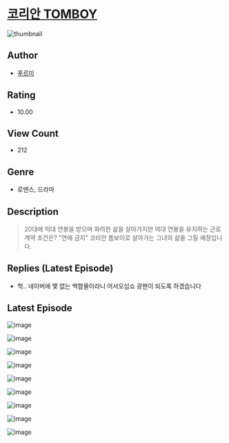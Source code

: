 # [코리안 TOMBOY](https://comic.naver.com/challenge/list?titleId=811367)
![thumbnail](https://image-comic.pstatic.net/user_contents_data/challenge_comic/2023/05/25/361043/upload_3689345516260571189_480x623.jpeg)

## Author
- [푸르미](https://comic.naver.com/artistTitle?id=361043)

## Rating
- 10.00

## View Count
- 212

## Genre
- 로맨스, 드라마

## Description
> 20대에 억대 연봉을 받으며 화려한 삶을 살아가지만 억대 연봉을 유지하는 근로 계약 조건은? "연애 금지" 코리안 톰보이로 살아가는 그녀의 삶을 그릴 예정입니다.

## Replies (Latest Episode)
- 헉.. 네이버에 몇 없는 백합물이라니 어서오십쇼 광팬이 되도록 하겠습니다

## Latest Episode
![image](https://image-comic.pstatic.net/user_contents_data/challenge_comic/2023/05/25/361043/upload_7293632610234020918.jpeg)

![image](https://image-comic.pstatic.net/user_contents_data/challenge_comic/2023/05/25/361043/upload_4051050779148170035.jpeg)

![image](https://image-comic.pstatic.net/user_contents_data/challenge_comic/2023/05/25/361043/upload_3977018641863762486.jpeg)

![image](https://image-comic.pstatic.net/user_contents_data/challenge_comic/2023/05/26/361043/upload_3760618046107968817.jpeg)

![image](https://image-comic.pstatic.net/user_contents_data/challenge_comic/2023/05/26/361043/upload_3847590734339335781.jpeg)

![image](https://image-comic.pstatic.net/user_contents_data/challenge_comic/2023/05/26/361043/upload_3559082182598539575.jpeg)

![image](https://image-comic.pstatic.net/user_contents_data/challenge_comic/2023/05/26/361043/upload_7364573096887739236.jpeg)

![image](https://image-comic.pstatic.net/user_contents_data/challenge_comic/2023/05/25/361043/upload_7076671676589749604.jpeg)

![image](https://image-comic.pstatic.net/user_contents_data/challenge_comic/2023/05/25/361043/upload_7077187346757924918.jpeg)
